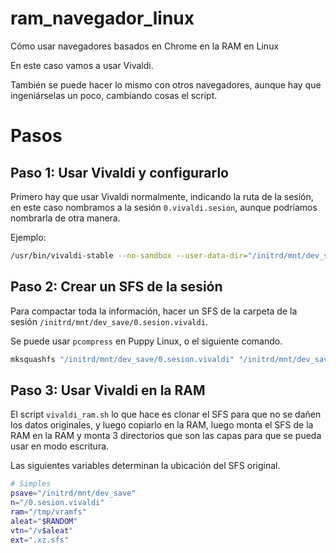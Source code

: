 # ram_navegador_linux
Cómo usar navegadores basados en Chrome en la RAM en Linux

En este caso vamos a usar Vivaldi.

También se puede hacer lo mismo con otros navegadores, aunque hay que ingeniárselas un poco, cambiando cosas el script.

# Pasos

## Paso 1: Usar Vivaldi y configurarlo
Primero hay que usar Vivaldi normalmente, indicando la ruta de la sesión, en este caso nombramos a la sesión `0.vivaldi.sesion`, aunque podríamos nombrarla de otra manera.

Ejemplo:
```sh
/usr/bin/vivaldi-stable --no-sandbox --user-data-dir="/initrd/mnt/dev_save/0.sesion.vivaldi" $@
```

## Paso 2: Crear un SFS de la sesión
Para compactar toda la información, hacer un SFS de la carpeta de la sesión `/initrd/mnt/dev_save/0.sesion.vivaldi`.

Se puede usar `pcompress` en Puppy Linux, o el siguiente comando.

```sh
mksquashfs "/initrd/mnt/dev_save/0.sesion.vivaldi" "/initrd/mnt/dev_save/0.sesion.vivaldi.sfs" -no-strip -noappend -comp xz -b 1M -Xbcj ia64
```

## Paso 3: Usar Vivaldi en la RAM
El script `vivaldi_ram.sh` lo que hace es clonar el SFS para que no se dañen los datos originales, y luego copiarlo en la RAM, luego monta el SFS de la RAM en la RAM y monta 3 directorios que son las capas para que se pueda usar en modo escritura.

Las siguientes variables determinan la ubicación del SFS original.
```sh
# Simples
psave="/initrd/mnt/dev_save"
n="/0.sesion.vivaldi"
ram="/tmp/vramfs"
aleat="$RANDOM"
vtn="/v$aleat"
ext=".xz.sfs"
```
